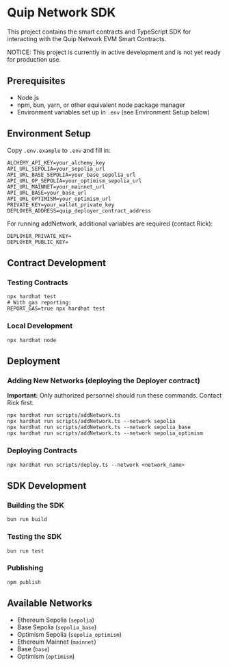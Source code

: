 # Quip Network SDK

This project contains the smart contracts and TypeScript SDK for interacting with the Quip Network EVM Smart Contracts.

NOTICE: This project is currently in active development and is not yet ready for production use.

## Prerequisites

- Node.js
- npm, bun, yarn, or other equivalent node package manager
- Environment variables set up in `.env` (see Environment Setup below)

## Environment Setup

Copy `.env.example` to `.env` and fill in:
```shell
ALCHEMY_API_KEY=your_alchemy_key
API_URL_SEPOLIA=your_sepolia_url
API_URL_BASE_SEPOLIA=your_base_sepolia_url
API_URL_OP_SEPOLIA=your_optimism_sepolia_url
API_URL_MAINNET=your_mainnet_url
API_URL_BASE=your_base_url
API_URL_OPTIMISM=your_optimism_url
PRIVATE_KEY=your_wallet_private_key
DEPLOYER_ADDRESS=quip_deployer_contract_address
```

For running addNetwork, additional variables are required (contact Rick):
```shell
DEPLOYER_PRIVATE_KEY=
DEPLOYER_PUBLIC_KEY=
```

## Contract Development

### Testing Contracts
```shell
npx hardhat test
# With gas reporting:
REPORT_GAS=true npx hardhat test
```

### Local Development
```shell
npx hardhat node
```

## Deployment

### Adding New Networks (deploying the Deployer contract)
**Important:** Only authorized personnel should run these commands. Contact Rick first.
```shell
npx hardhat run scripts/addNetwork.ts
npx hardhat run scripts/addNetwork.ts --network sepolia
npx hardhat run scripts/addNetwork.ts --network sepolia_base
npx hardhat run scripts/addNetwork.ts --network sepolia_optimism
```

### Deploying Contracts
```shell
npx hardhat run scripts/deploy.ts --network <network_name>
```

## SDK Development

### Building the SDK
```shell
bun run build
```

### Testing the SDK
```shell
bun run test
```

### Publishing
```shell
npm publish
```

## Available Networks

- Ethereum Sepolia (`sepolia`)
- Base Sepolia (`sepolia_base`)
- Optimism Sepolia (`sepolia_optimism`)
- Ethereum Mainnet (`mainnet`)
- Base (`base`)
- Optimism (`optimism`)
